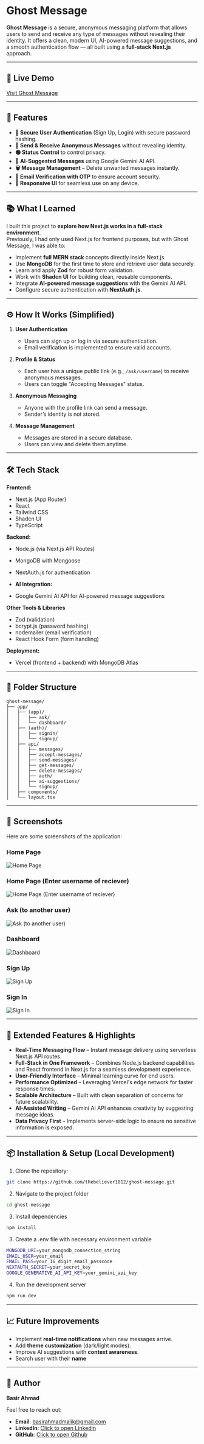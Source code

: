 # Ghost Message

**Ghost Message** is a secure, anonymous messaging platform that allows users to send and receive any type of  messages without revealing their identity. It offers a clean, modern UI, AI-powered message suggestions, and a smooth authentication flow — all built using a **full-stack Next.js** approach.

---

## 🚀 Live Demo
[Visit Ghost Message](https://ghost-message-eta.vercel.app)

---

## 📌 Features

- **🔐 Secure User Authentication** (Sign Up, Login) with secure password hashing.
- **📩 Send & Receive Anonymous Messages** without revealing identity.
- **🟢 Status Control** to control privacy.
- **🤖 AI-Suggested Messages** using Google Gemini AI API.
- **🗑️ Message Management** – Delete unwanted messages instantly.
- **📧 Email Verification with OTP** to ensure account security.
- **📱 Responsive UI** for seamless use on any device.

---

## 📚 What I Learned

I built this project to **explore how Next.js works in a full-stack environment**.  
Previously, I had only used Next.js for frontend purposes, but with Ghost Message, I was able to:

- Implement **full MERN stack** concepts directly inside Next.js.
- Use **MongoDB** for the first time to store and retrieve user data securely.
- Learn and apply **Zod** for robust form validation.
- Work with **Shadcn UI** for building clean, reusable components.
- Integrate **AI-powered message suggestions** with the Gemini AI API.
- Configure secure authentication with **NextAuth.js**.

---

## ⚙️ How It Works (Simplified)

1. **User Authentication**
   - Users can sign up or log in via secure authentication.
   - Email verification is implemented to ensure valid accounts.

2. **Profile & Status**
   - Each user has a unique public link (e.g., `/ask/username`) to receive anonymous messages.
   - Users can toggle "Accepting Messages" status.

3. **Anonymous Messaging**
   - Anyone with the profile link can send a message.
   - Sender’s identity is not stored.

4. **Message Management**
   - Messages are stored in a secure database.
   - Users can view and delete them anytime.

---

## 🛠 Tech Stack

**Frontend:**
- Next.js (App Router)
- React
- Tailwind CSS
- Shadcn UI
- TypeScript

**Backend:**
- Node.js (via Next.js API Routes)
- MongoDB with Mongoose
- NextAuth.js for authentication

- **AI Integration:** 
- Google Gemini AI API for AI-powered message suggestions

**Other Tools & Libraries**
- Zod (validation)
- bcrypt.js (password hashing) 
- nodemailer (email verification)
- React Hook Form (form handling)

**Deployment:**
- Vercel (frontend + backend) with MongoDB Atlas

---

## 📂 Folder Structure

```
ghost-message/
├── app/
│   ├── (app)/
│   │   ├── ask/
│   │   └── dashboard/
│   ├── (auth)/
│   │   ├── signin/
│   │   └── signup/
│   ├── api/
│   │   ├── messages/
│   │   ├── accept-messages/
│   │   ├── send-messages/
│   │   ├── get-messages/
│   │   ├── delete-messages/
│   │   ├── auth/
│   │   ├── ai-suggestions/
│   │   └── signup/
│   ├── components/
│   └── layout.tsx
```

---

## 📸 Screenshots

Here are some screenshots of the application:

### Home Page
![Home Page](/public/ghost_message_home.png)

### Home Page (Enter username of reciever)
![Home Page (Enter username of reciever)](/public/ghost_message_enter_username.png)

### Ask (to another user)
![Ask (to another user)](/public/ghost_message_ask.png)

### Dashboard
![Dashboard](/public/ghost_message_dashboard.png)

### Sign Up
![Sign Up](/public/ghost_message_signup.png)

### Sign In
![Sign In](/public/ghost_message_signin.png)

---

## 🌟 Extended Features & Highlights

- **Real-Time Messaging Flow** – Instant message delivery using serverless Next.js API routes.
- **Full-Stack in One Framework** – Combines Node.js backend capabilities and React frontend in Next.js for a seamless development experience.
- **User-Friendly Interface** – Minimal learning curve for end users.
- **Performance Optimized** – Leveraging Vercel's edge network for faster response times.
- **Scalable Architecture** – Built with clean separation of concerns for future scalability.
- **AI-Assisted Writing** – Gemini AI API enhances creativity by suggesting message ideas.
- **Data Privacy First** – Implements server-side logic to ensure no sensitive information is exposed.

---

## 📦 Installation & Setup (Local Development)


1. Clone the repository:

```bash
git clone https://github.com/thebeliever1812/ghost-message.git
```

2. Navigate to the project folder

```bash
cd ghost-message
```

3. Install dependencies

```bash
npm install
```

3. Create a .env file with necessary environment variable

```bash
MONGODB_URI=your_mongodb_connection_string
EMAIL_USER=your_email
EMAIL_PASS=your_16_digit_email_passcode
NEXTAUTH_SECRET=your_secret_key
GOOGLE_GENERATIVE_AI_API_KEY=your_gemini_api_key
```

4. Run the development server

```bash
npm run dev
```

---

## 📈 Future Improvements

- Implement **real-time notifications** when new messages arrive.
- Add **theme customization** (dark/light modes).
- Improve AI suggestions with **context awareness**.
- Search user with their **name**

---

## 👤 Author

**Basir Ahmad**

Feel free to reach out:

- **Email**: basirahmadmalik@gmail.com
- **LinkedIn**: [Click to open Linkedin](https://www.linkedin.com/in/basir-ahmad-1a5851210)
- **GitHub**: [Click to open Github](https://github.com/thebeliever1812)